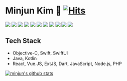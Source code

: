 # Minjun Kim 👋 [![Hits](https://hits.seeyoufarm.com/api/count/incr/badge.svg?url=https%3A%2F%2Fgithub.com%2Fmiraenec&count_bg=%233D82CA&title_bg=%23555555&icon=&icon_color=%23E7E7E7&title=hits&edge_flat=false)](https://hits.seeyoufarm.com)
<p>
  <img src="https://img.shields.io/badge/iOS-000000?style=flat-square&logo=iOS&logoColor=white"/>
  <img src="https://img.shields.io/badge/Android-3DDC84?style=flat-square&logo=Android&logoColor=white"/>
  <img src="https://img.shields.io/badge/React-61DAFB?style=flat-square&logo=React&logoColor=black"/>
  <img src="https://img.shields.io/badge/ReactNative-61DAFB?style=flat-square&logo=React&logoColor=black"/>
  <img src="https://img.shields.io/badge/Flutter-02569B?style=flat-square&logo=Flutter&logoColor=white"/>
  <img src="https://img.shields.io/badge/Sencha-86BC40?style=flat-square&logo=Sencha&logoColor=white"/>
  <img src="https://img.shields.io/badge/JavaScript-efd919?style=flat-square&logo=JavaScript&logoColor=black"/>
  <img src="https://img.shields.io/badge/HTML5-ea8035?style=flat-square&logo=HTML5&logoColor=white"/> 
  <img src="https://img.shields.io/badge/CSS3-146eb0?style=flat-square&logo=CSS3&logoColor=white"/>
  <img src="https://img.shields.io/badge/PHP-777BB4?style=flat-square&logo=PHP&logoColor=white"/>
  <img src="https://img.shields.io/badge/Node.js-339933?style=flat-square&logo=Node.js&logoColor=white"/> 
</p> 

<!--
**miraenec/miraenec** is a ✨ _special_ ✨ repository because its `README.md` (this file) appears on your GitHub profile.

Here are some ideas to get you started:

- 🔭 I’m currently working on ...
- 🌱 I’m currently learning ...
- 👯 I’m looking to collaborate on ...
- 🤔 I’m looking for help with ...
- 💬 Ask me about ...
- 📫 How to reach me: ...
- 😄 Pronouns: ...
- ⚡ Fun fact: ...
-->

##  Tech Stack
- Objective-C, Swift, SwiftUI
- Java, Kotlin
- React, Vue.JS, ExtJS, Dart, JavaScript, Node.js, PHP

[![minjun's github stats](https://github-readme-stats.vercel.app/api?username=miraenec&show_icons=true)](https://github.com/anuraghazra/github-readme-stats)

